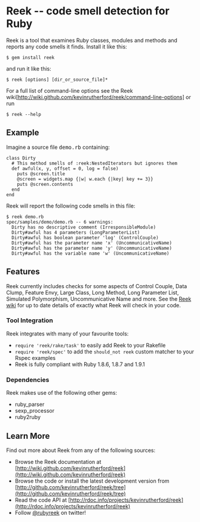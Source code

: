 # Reek -- code smell detection for Ruby

Reek is a tool that examines Ruby classes, modules and methods and
reports any code smells it finds. Install it like this:

    $ gem install reek

and run it like this:

    $ reek [options] [dir_or_source_file]*

For a full list of command-line options see the Reek
wiki[http://wiki.github.com/kevinrutherford/reek/command-line-options]
or run

    $ reek --help

## Example

Imagine a source file <tt>demo.rb</tt> containing:

    class Dirty
      # This method smells of :reek:NestedIterators but ignores them
      def awful(x, y, offset = 0, log = false)
        puts @screen.title
        @screen = widgets.map {|w| w.each {|key| key += 3}}
        puts @screen.contents
      end
    end

Reek will report the following code smells in this file:

    $ reek demo.rb
    spec/samples/demo/demo.rb -- 6 warnings:
      Dirty has no descriptive comment (IrresponsibleModule)
      Dirty#awful has 4 parameters (LongParameterList)
      Dirty#awful has boolean parameter 'log' (ControlCouple)
      Dirty#awful has the parameter name 'x' (UncommunicativeName)
      Dirty#awful has the parameter name 'y' (UncommunicativeName)
      Dirty#awful has the variable name 'w' (UncommunicativeName)

## Features

Reek currently includes checks for some aspects of Control Couple,
Data Clump, Feature Envy, Large Class, Long Method, Long Parameter List,
Simulated Polymorphism, Uncommunicative Name and more.
See the [Reek wiki](http://wiki.github.com/kevinrutherford/reek/code-smells)
for up to date details of exactly what Reek will check in your code.

### Tool Integration

Reek integrates with many of your favourite tools:

* `require 'reek/rake/task'` to easily add Reek to your Rakefile
* `require 'reek/spec'` to add the `should_not reek` custom matcher to your Rspec examples
* Reek is fully compliant with Ruby 1.8.6, 1.8.7 and 1.9.1

### Dependencies

Reek makes use of the following other gems:

* ruby_parser
* sexp_processor
* ruby2ruby

Learn More
----------

Find out more about Reek from any of the following sources:

* Browse the Reek documentation at [http://wiki.github.com/kevinrutherford/reek](http://wiki.github.com/kevinrutherford/reek)
* Browse the code or install the latest development version from [http://github.com/kevinrutherford/reek/tree](http://github.com/kevinrutherford/reek/tree)
* Read the code API at [http://rdoc.info/projects/kevinrutherford/reek](http://rdoc.info/projects/kevinrutherford/reek)
* Follow [@rubyreek](http://twitter.com/rubyreek) on twitter!
